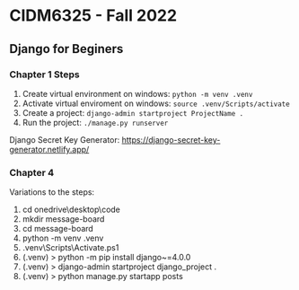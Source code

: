 # CIDM6325 - Fall 2022
## Django for Beginers
### Chapter 1 Steps
1. Create virtual environment on windows: `python -m venv .venv`
2. Activate virtual enviroment on windows: `source .venv/Scripts/activate`
3. Create a project: `django-admin startproject ProjectName .`
4. Run the project: `./manage.py runserver`

Django Secret Key Generator: https://django-secret-key-generator.netlify.app/

### Chapter 4

Variations to the steps:
1. cd onedrive\desktop\code
1. mkdir message-board
1. cd message-board
1. python -m venv .venv
1.  .venv\Scripts\Activate.ps1
1. (.venv) > python -m pip install django~=4.0.0
1. (.venv) > django-admin startproject django_project .
1. (.venv) > python manage.py startapp posts